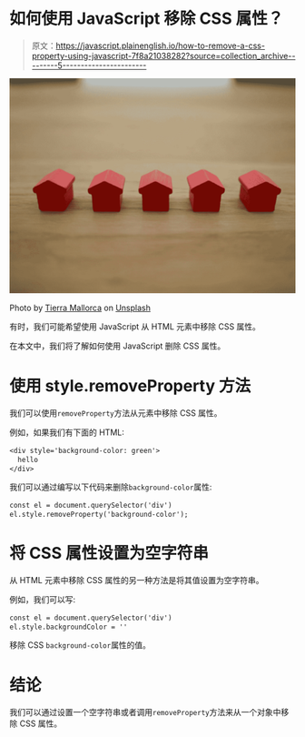 # 如何使用 JavaScript 移除 CSS 属性？

> 原文：<https://javascript.plainenglish.io/how-to-remove-a-css-property-using-javascript-7f8a21038282?source=collection_archive---------5----------------------->

![](img/ab5e96801cc6c226272b73228d68c075.png)

Photo by [Tierra Mallorca](https://unsplash.com/@tierramallorca?utm_source=medium&utm_medium=referral) on [Unsplash](https://unsplash.com?utm_source=medium&utm_medium=referral)

有时，我们可能希望使用 JavaScript 从 HTML 元素中移除 CSS 属性。

在本文中，我们将了解如何使用 JavaScript 删除 CSS 属性。

# 使用 style.removeProperty 方法

我们可以使用`removeProperty`方法从元素中移除 CSS 属性。

例如，如果我们有下面的 HTML:

```
<div style='background-color: green'>
  hello
</div>
```

我们可以通过编写以下代码来删除`background-color`属性:

```
const el = document.querySelector('div')
el.style.removeProperty('background-color');
```

# 将 CSS 属性设置为空字符串

从 HTML 元素中移除 CSS 属性的另一种方法是将其值设置为空字符串。

例如，我们可以写:

```
const el = document.querySelector('div')
el.style.backgroundColor = ''
```

移除 CSS `background-color`属性的值。

# 结论

我们可以通过设置一个空字符串或者调用`removeProperty`方法来从一个对象中移除 CSS 属性。